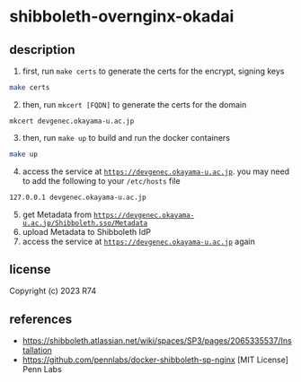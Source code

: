 # shibboleth-overnginx-okadai

## description

1. first, run `make certs` to generate the certs for the encrypt, signing keys
```bash
make certs
```


2. then, run `mkcert [FQDN]` to generate the certs for the domain
```
mkcert devgenec.okayama-u.ac.jp
```


3. then, run `make up` to build and run the docker containers
```bash
make up
```

4. access the service at [`https://devgenec.okayama-u.ac.jp`](https://devgenec.okayama-u.ac.jp). you may need to add the following to your `/etc/hosts` file
```bash
127.0.0.1 devgenec.okayama-u.ac.jp
```

5. get Metadata from [`https://devgenec.okayama-u.ac.jp/Shibboleth.sso/Metadata`](https://devgenec.okayama-u.ac.jp/Shibboleth.sso/Metadata)
6. upload Metadata to Shibboleth IdP
7. access the service at [`https://devgenec.okayama-u.ac.jp`](https://devgenec.okayama-u.ac.jp) again

## license
Copyright (c) 2023 R74


## references
- https://shibboleth.atlassian.net/wiki/spaces/SP3/pages/2065335537/Installation
- https://github.com/pennlabs/docker-shibboleth-sp-nginx [MIT License] Penn Labs